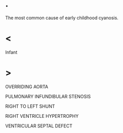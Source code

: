 # .

The most common cause of early childhood cyanosis.

# <

Infant

# >

OVERRIDING AORTA

PULMONARY INFUNDIBULAR STENOSIS

RIGHT TO LEFT SHUNT

RIGHT VENTRICLE HYPERTROPHY

VENTRICULAR SEPTAL DEFECT
